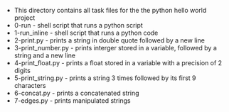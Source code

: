 * This directory contains all task files for the the python hello world project
* 0-run - shell script that runs a python script
* 1-run_inline - shell script that runs a python code
* 2-print.py - prints a string in double quote followed by a new line
* 3-print_number.py - prints interger stored in a variable, followed by a string and a new line
* 4-print_float.py - prints a float stored in a variable with a precision of 2 digits
* 5-print_string.py - prints a string 3 times followed by its first 9 characters
* 6-concat.py -  prints a concatenated string
* 7-edges.py - prints manipulated strings

